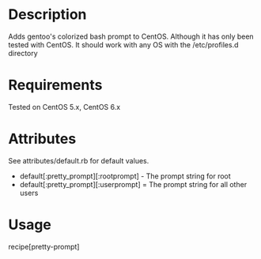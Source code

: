 Description
===========
Adds gentoo's colorized bash prompt to CentOS.  Although it has only been tested with CentOS. It should work with any OS with the /etc/profiles.d directory

Requirements
============
Tested on CentOS 5.x, CentOS 6.x

Attributes
==========
See attributes/default.rb for default values.
* default[:pretty_prompt][:rootprompt] - The prompt string for root
* default[:pretty_prompt][:userprompt]  = The prompt string for all other users

Usage
=====
recipe[pretty-prompt]
